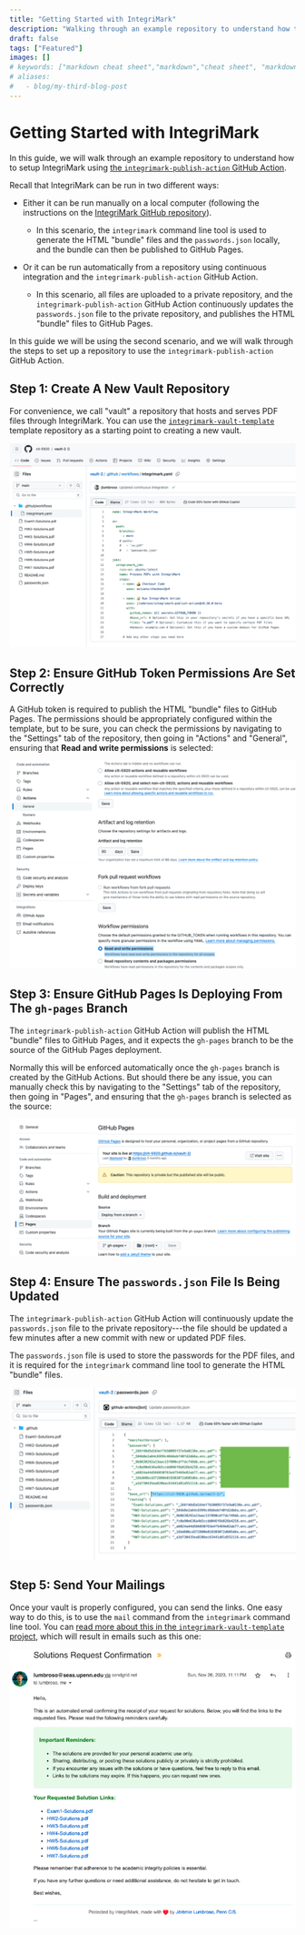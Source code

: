 ```yaml
---
title: "Getting Started with IntegriMark"
description: "Walking through an example repository to understand how to setup IntegriMark."
draft: false
tags: ["Featured"]
images: []
# keywords: ["markdown cheat sheet","markdown","cheat sheet", "markdown cheatsheet", "hugo markdown cheat sheet", "goldmark"]
# aliases:
#   - blog/my-third-blog-post
---
```


# Getting Started with IntegriMark

In this guide, we will walk through an example repository to understand how to setup IntegriMark using [the `integrimark-publish-action` GitHub Action](https://github.com/integrimark/integrimark-publish-action).

Recall that IntegriMark can be run in two different ways:

- Either it can be run manually on a local computer (following the instructions on the [IntegriMark GitHub repository](https://github.com/integrimark/integrimark/)).
  - In this scenario, the `integrimark` command line tool is used to generate the HTML "bundle" files and the `passwords.json` locally, and the bundle can then be published to GitHub Pages.

- Or it can be run automatically from a repository using continuous integration and the `integrimark-publish-action` GitHub Action.
  - In this scenario, all files are uploaded to a private repository, and the `integrimark-publish-action` GitHub Action continuously updates the `passwords.json` file to the private repository, and publishes the HTML "bundle" files to GitHub Pages.

In this guide we will be using the second scenario, and we will walk through the steps to set up a repository to use the `integrimark-publish-action` GitHub Action.

## Step 1: Create A New Vault Repository

For convenience, we call "vault" a repository that hosts and serves PDF files through IntegriMark.
You can use the [`integrimark-vault-template`](https://github.com/integrimark/integrimark-vault-template) template repository as a starting point to creating a new vault.

![Sample IntegriMark Vault repository](sshot1-integrimark-worflow.png)

## Step 2: Ensure GitHub Token Permissions Are Set Correctly

A GitHub token is required to publish the HTML "bundle" files to GitHub Pages. The permissions should be appropriately configured within the template, but to be sure, you can check the permissions by navigating to the "Settings" tab of the repository, then going in "Actions" and "General", ensuring that **Read and write permissions** is selected:

![Screenshot of the GitHub Actions token permission configuration page](sshot2-github-token-permissions.png)

## Step 3: Ensure GitHub Pages Is Deploying From The `gh-pages` Branch

The `integrimark-publish-action` GitHub Action will publish the HTML "bundle" files to GitHub Pages, and it expects the `gh-pages` branch to be the source of the GitHub Pages deployment.

Normally this will be enforced automatically once the `gh-pages` branch is created by the GitHub Actions. But should there be any issue, you can manually check this by navigating to the "Settings" tab of the repository, then going in "Pages", and ensuring that the `gh-pages` branch is selected as the source:

![Screenshot of the GitHub Pages deployment panel](sshot3-github-pages-deployment.png)

## Step 4: Ensure The `passwords.json` File Is Being Updated

The `integrimark-publish-action` GitHub Action will continuously update the `passwords.json` file to the private repository---the file should be updated a few minutes after a new commit with new or updated PDF files.

The `passwords.json` file is used to store the passwords for the PDF files, and it is required for the `integrimark` command line tool to generate the HTML "bundle" files.

![Screenshot of the redacted content of a `passwords.json` IntegriMark file](sshot4-integrimark-passwords_json.png)

## Step 5: Send Your Mailings

Once your vault is properly configured, you can send the links. One easy way to do this, is to use the `mail` command from the `integrimark` command line tool. You can [read more about this in the `integrimark-vault-template` project]([`integrimark-vault-template`](https://github.com/integrimark/integrimark-vault-template)), which will result in emails such as this one:

![Sample IntegriMark Email](sshot5-sample-mailing.png)
